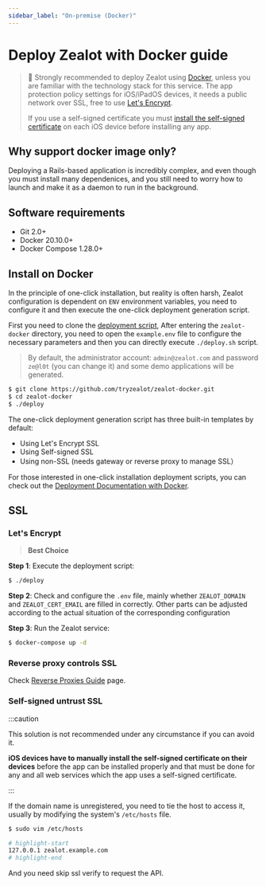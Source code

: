 ```yaml
---
sidebar_label: "On-premise (Docker)"
---
```


# Deploy Zealot with Docker guide

> :bell: Strongly recommended to deploy Zealot using [Docker](https://www.docker.io/),
> unless you are familiar with the technology stack for this service.
> The app protection policy settings for iOS/iPadOS devices, it needs a public network over SSL,
> free to use [Let's Encrypt](https://letsencrypt.org/).
>
> If you use a self-signed certificate you must [install the self-signed certificate](https://support.apple.com/en-us/HT204477)
> on each iOS device before installing any app.

## Why support docker image only?

Deploying a Rails-based application is incredibly complex, and even though you must install many dependenices,
and you still need to worry how to launch and make it as a daemon to run in the background.

## Software requirements

- Git 2.0+
- Docker 20.10.0+
- Docker Compose 1.28.0+

## Install on Docker

In the principle of one-click installation, but reality is often harsh,
Zealot configuration is dependent on `ENV` environment variables,
you need to configure it and then execute the one-click deployment generation script.

First you need to clone the [deployment script](https://github.com/tryzealot/zealot-docker.git),
After entering the `zealot-docker` directory, you need to open the `example.env` file to
configure the necessary parameters and then you can directly execute `./deploy.sh` script.

> By default, the administrator account: `admin@zealot.com` and password `ze@l0t` (you can change it)
> and some demo applications will be generated.

```bash
$ git clone https://github.com/tryzealot/zealot-docker.git
$ cd zealot-docker
$ ./deploy
```

The one-click deployment generation script has three built-in templates by default:

- Using Let's Encrypt SSL
- Using Self-signed SSL
- Using non-SSL (needs gateway or reverse proxy to manage SSL）

For those interested in one-click installation deployment scripts,
you can check out the [Deployment Documentation with Docker](/docs/self-hosted/deployment/docker/step-by-step).

## SSL

### Let's Encrypt

> **Best Choice**

**Step 1**: Execute the deployment script:

```bash
$ ./deploy
```

**Step 2**: Check and configure the `.env` file, mainly whether `ZEALOT_DOMAIN` and `ZEALOT_CERT_EMAIL` are filled in correctly.
Other parts can be adjusted according to the actual situation of the corresponding configuration

**Step 3**: Run the Zealot service:

```bash
$ docker-compose up -d
```

### Reverse proxy controls SSL

Check [Reverse Proxies Guide](/docs/self-hosted/reverse-proxies) page.

### Self-signed untrust SSL

:::caution

This solution is not recommended under any circumstance if you can avoid it.

**iOS devices have to manually install the self-signed certificate on their devices** before the app can
be installed properly and that must be done for any and all web services which the app uses a self-signed certificate.

:::

If the domain name is unregistered, you need to tie the host to access it,
usually by modifying the system's `/etc/hosts` file.

```bash title="/etc/hosts"
$ sudo vim /etc/hosts

# highlight-start
127.0.0.1 zealot.example.com
# highlight-end
```

And you need skip ssl verify to request the API.
